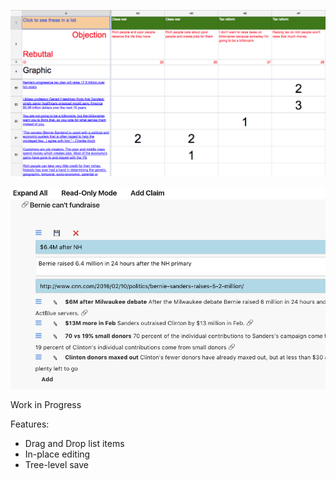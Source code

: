 ![Image](../../assets/bernie-spreadsheet.png?raw=true)


![Image](../../assets/bernie-app.png?raw=true)

Work in Progress

Features:

- Drag and Drop list items
- In-place editing
- Tree-level save